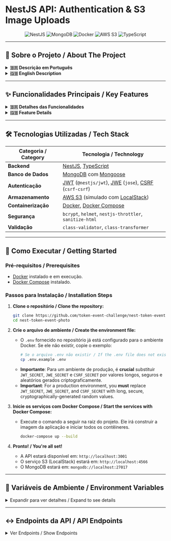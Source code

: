 # NestJS API: Authentication & S3 Image Uploads

<p align="center">
  <img src="https://img.shields.io/badge/nestjs-%23E0234E.svg?style=for-the-badge&logo=nestjs&logoColor=white" alt="NestJS">
  <img src="https://img.shields.io/badge/MongoDB-%2347A248.svg?style=for-the-badge&logo=mongodb&logoColor=white" alt="MongoDB">
  <img src="https://img.shields.io/badge/docker-%230db7ed.svg?style=for-the-badge&logo=docker&logoColor=white" alt="Docker">
  <img src="https://img.shields.io/badge/AWS S3-%23569A31.svg?style=for-the-badge&logo=amazon-s3&logoColor=white" alt="AWS S3">
  <img src="https://img.shields.io/badge/typescript-%23007ACC.svg?style=for-the-badge&logo=typescript&logoColor=white" alt="TypeScript">
</p>

---

## 📖 Sobre o Projeto / About The Project

<details>
<summary><strong>🇧🇷 Descrição em Português</strong></summary>
<br>
Este é um projeto backend robusto construído com <strong>NestJS</strong>, projetado para servir como uma base sólida e segura para aplicações modernas. A arquitetura implementa um sistema de autenticação de ponta a ponta com <strong>Access Tokens (JWT)</strong> e <strong>Refresh Tokens criptografados (JWE)</strong>, garantindo máxima segurança e uma excelente experiência de usuário através de rotação de tokens.

O projeto inclui um serviço desacoplado para upload e streaming de imagens para um bucket <strong>AWS S3</strong> (simulado localmente com <strong>LocalStack</strong>), com gerenciamento de metadados em um banco de dados <strong>MongoDB</strong>. Toda a infraestrutura (aplicação, banco de dados e serviços AWS) é orquestrada com <strong>Docker</strong> e <strong>Docker Compose</strong>, permitindo que o ambiente de desenvolvimento completo seja iniciado com um único comando.
</details>

<details>
<summary><strong>🇬🇧 English Description</strong></summary>
<br>
This is a robust backend project built with <strong>NestJS</strong>, designed to serve as a solid and secure foundation for modern applications. The architecture implements an end-to-end authentication system featuring <strong>Access Tokens (JWT)</strong> and <strong>encrypted Refresh Tokens (JWE)</strong>, ensuring maximum security and a great user experience through token rotation.

The project includes a decoupled service for uploading and streaming images to an <strong>AWS S3</strong> bucket (simulated locally with <strong>LocalStack</strong>), with metadata management in a <strong>MongoDB</strong> database. The entire infrastructure (application, database, and AWS services) is orchestrated with <strong>Docker</strong> and <strong>Docker Compose</strong>, allowing the complete development environment to be started with a single command.
</details>

---

## ✨ Funcionalidades Principais / Key Features

<details>
<summary><strong>🇧🇷 Detalhes das Funcionalidades</strong></summary>
<br>

-   #### **Autenticação e Autorização Avançadas**:
    -   **Access Tokens (JWT)**: Tokens de curta duração (`15m`) para autenticar requisições.
    -   **Refresh Tokens (JWE)**: Tokens de longa duração (`7d`) e criptografados (JSON Web Encryption) para proteger seu conteúdo, aumentando a segurança.
    -   **Armazenamento Seguro de Tokens**: Utiliza cookies `HttpOnly`, `Secure`, e `SameSite=Strict` para mitigar riscos de XSS.
    -   **Rotação de Tokens (Token Rotation)**: A cada requisição de `refresh`, o refresh token antigo é invalidado e um novo par de tokens é emitido, prevenindo o reuso de tokens roubados.
    -   **Logout Seguro no Servidor**: A invalidação do refresh token ocorre no banco de dados, garantindo que a sessão seja terminada de forma definitiva.
    -   **Controle de Acesso por Papel (RBAC)**: Proteção de rotas com o decorador `@Roles` e um `RolesGuard` customizado, permitindo permissões granulares (`admin`, `user`).
    -   **Hashing de Senhas**: Utiliza `bcrypt` para armazenar senhas de forma segura, prevenindo ataques de rainbow table.

-   #### **Gerenciamento de Imagens Desacoplado e Performático**:
    -   **Upload de Imagens (Base64)**: Endpoint simplificado que aceita imagens em formato base64.
    -   **Integração com AWS S3**: Armazena arquivos de forma desacoplada em um bucket S3 (simulado com **LocalStack**).
    -   **Recuperação de Imagens**: As imagens são lidas via fluxo e retornadas como strings codificadas em base64 usando a interface `Base64ImageResponse`. Essa abordagem minimiza o uso de memória do servidor, tornando-a ideal para lidar com arquivos grandes de forma eficiente.
    -   **Operações Resilientes**: Implementa lógica de retentativas para uploads e downloads do S3, lidando com falhas transitórias de rede ou serviço.

-   #### **Práticas de Segurança Robustas**:
    -   **Proteção contra CSRF**: Middleware (`CsrfMiddleware`) implementa o padrão *Double Submit Cookie* para proteger todas as rotas que alteram estado.
    -   **Sanitização de Inputs**: Um `SanitizeInputInterceptor` global remove tags HTML de todos os inputs do corpo da requisição para prevenir ataques de XSS e injeção de HTML.
    -   **Rate Limiting (Throttling)**: Protege a API contra ataques de força bruta e negação de serviço, limitando o número de requisições por IP.
    -   **Validação de Dados**: Garante a integridade e o formato dos dados de entrada com `class-validator` e DTOs, rejeitando payloads malformados.
    -   **Cabeçalhos de Segurança**: Utiliza `helmet` para configurar cabeçalhos HTTP seguros (CSP, X-Frame-Options, etc.).

</details>

<details>
<summary><strong>🇬🇧 Feature Details</strong></summary>
<br>

-   #### **Advanced Authentication & Authorization**:
    -   **JWT Access Tokens**: Short-lived tokens (`15m`) for authenticating requests.
    -   **JWE Refresh Tokens**: Long-lived (`7d`), encrypted (JSON Web Encryption) tokens to protect their content, enhancing security.
    -   **Secure Token Storage**: Uses `HttpOnly`, `Secure`, and `SameSite=Strict` cookies to mitigate XSS risks.
    -   **Token Rotation**: Upon each `refresh` request, the old refresh token is invalidated, and a new token pair is issued, preventing the reuse of stolen tokens.
    -   **Secure Server-Side Logout**: Invalidation of the refresh token occurs in the database, ensuring the session is terminated definitively.
    -   **Role-Based Access Control (RBAC)**: Protects routes using a custom `@Roles` decorator and a `RolesGuard`, allowing for granular permissions (`admin`, `user`).
    -   **Password Hashing**: Uses `bcrypt` to securely store passwords, preventing rainbow table attacks.

-   #### **Decoupled and Performant Image Management**:
    -   **Base64 Image Upload**: A simplified endpoint that accepts images in base64 format.
    -   **AWS S3 Integration**: Stores files in a decoupled manner in an S3 bucket (simulated with **LocalStack**).
    - **Image Retrieval**: Images are read via stream and returned as base64-encoded strings using the `Base64ImageResponse` interface. This approach minimizes server memory usage, making it ideal for handling large files efficiently.
    -   **Resilient Operations**: Implements retry logic for S3 uploads and downloads to handle transient network or service failures.

-   #### **Robust Security Practices**:
    -   **CSRF Protection**: A `CsrfMiddleware` implements the *Double Submit Cookie* pattern to protect all state-changing routes.
    -   **Input Sanitization**: A global `SanitizeInputInterceptor` strips HTML tags from all request body inputs to prevent XSS and HTML injection attacks.
    -   **Rate Limiting (Throttling)**: Protects the API against brute-force and denial-of-service attacks by limiting the number of requests per IP.
    -   **Data Validation**: Ensures the integrity and format of incoming data with `class-validator` and DTOs, rejecting malformed payloads.
    -   **Security Headers**: Uses `helmet` to configure secure HTTP headers (CSP, X-Frame-Options, etc.).

</details>

---

## 🛠️ Tecnologias Utilizadas / Tech Stack

| Categoria / Category | Tecnologia / Technology                                                                                                                              |
| -------------------- | ---------------------------------------------------------------------------------------------------------------------------------------------------- |
| **Backend**          | [NestJS](https://nestjs.com/), [TypeScript](https://www.typescriptlang.org/)                                                                          |
| **Banco de Dados**   | [MongoDB](https://www.mongodb.com/) com [Mongoose](https://mongoosejs.com/)                                                                            |
| **Autenticação**     | [JWT](https://jwt.io/) (`@nestjs/jwt`), [JWE](https://github.com/panva/jose) (`jose`), [CSRF](https://github.com/Psifi-Solutions/csrf-csrf) (`csrf-csrf`) |
| **Armazenamento**    | [AWS S3](https://aws.amazon.com/s3/) (simulado com [LocalStack](https://localstack.cloud/))                                                          |
| **Containerização**  | [Docker](https://www.docker.com/), [Docker Compose](https://docs.docker.com/compose/)                                                               |
| **Segurança**        | `bcrypt`, `helmet`, `nestjs-throttler`, `sanitize-html`                                                                                               |
| **Validação**        | `class-validator`, `class-transformer`                                                                                                               |

---

## 🚀 Como Executar / Getting Started

### Pré-requisitos / Prerequisites

-   [Docker](https://www.docker.com/get-started) instalado e em execução.
-   [Docker Compose](https://docs.docker.com/compose/install/) instalado.

### Passos para Instalação / Installation Steps

1.  **Clone o repositório / Clone the repository:**
    ```sh
    git clone https://github.com/token-event-challenge/nest-token-event-photo.git
    cd nest-token-event-photo
    ```

2.  **Crie o arquivo de ambiente / Create the environment file:**
    -   O `.env` fornecido no repositório já está configurado para o ambiente Docker. Se ele não existir, copie o exemplo:
        ```sh
        # Se o arquivo .env não existir / If the .env file does not exist
        cp .env.example .env
        ```
    -   **Importante**: Para um ambiente de produção, é **crucial** substituir `JWT_SECRET`, `JWE_SECRET` e `CSRF_SECRET` por valores longos, seguros e aleatórios gerados criptograficamente.
    -   **Important**: For a production environment, you **must** replace `JWT_SECRET`, `JWE_SECRET`, and `CSRF_SECRET` with long, secure, cryptographically-generated random values.

3.  **Inicie os serviços com Docker Compose / Start the services with Docker Compose:**
    -   Execute o comando a seguir na raiz do projeto. Ele irá construir a imagem da aplicação e iniciar todos os contêineres.
        ```sh
        docker-compose up --build
        ```

4.  **Pronto! / You're all set!**
    -   A API estará disponível em: `http://localhost:3001`
    -   O serviço S3 (LocalStack) estará em: `http://localhost:4566`
    -   O MongoDB estará em: `mongodb://localhost:27017`

---

## 🔑 Variáveis de Ambiente / Environment Variables

<details>
<summary>Expandir para ver detalhes / Expand to see details</summary>
<br>

| Variável / Variable             | Descrição / Description                                                                                             | Valor Padrão no `.env` / Default Value in `.env` |
| ------------------------------- | ------------------------------------------------------------------------------------------------------------------- | ------------------------------------------------ |
| `MONGODB_URI`                   | 🇧🇷 URI de conexão com o MongoDB. <br/> 🇬🇧 MongoDB connection URI.                                                   | `mongodb://mongodb:27017/nextlab`                |
| `JWT_SECRET`                    | **🇧🇷 (CRÍTICO)** Segredo para assinar tokens JWT. <br/> **🇬🇧 (CRITICAL)** Secret for signing JWTs.                     | `(A long random hex string)`                     |
| `JWE_SECRET`                    | **🇧🇷 (CRÍTICO)** Segredo para criptografar tokens JWE. <br/> **🇬🇧 (CRITICAL)** Secret for encrypting JWEs.            | `test145820`                                     |
| `CSRF_SECRET`                   | **🇧🇷 (CRÍTICO)** Segredo para proteção CSRF. <br/> **🇬🇧 (CRITICAL)** Secret for CSRF protection.                       | `test14582082`                                   |
| `JWT_EXPIRES_IN`                | 🇧🇷 Tempo de expiração do Access Token (formato `ms`). <br/> 🇬🇧 Access Token expiration time (`ms` format).           | `15m`                                            |
| `REFRESH_TOKEN_EXPIRES_IN`      | 🇧🇷 Tempo de expiração do Refresh Token (formato `ms`). <br/> 🇬🇧 Refresh Token expiration time (`ms` format).        | `7d`                                             |
| `JWT_EXPIRES_IN_MS`             | 🇧🇷 Expiração do Access Token em milissegundos. <br/> 🇬🇧 Access Token expiration in milliseconds.                     | `900000`                                         |
| `REFRESH_TOKEN_EXPIRES_IN_MS`   | 🇧🇷 Expiração do Refresh Token em milissegundos. <br/> 🇬🇧 Refresh Token expiration in milliseconds.                   | `604800000`                                      |
| `S3_ENDPOINT`                   | 🇧🇷 Endpoint do serviço S3 (LocalStack). <br/> 🇬🇧 S3 service endpoint (LocalStack).                                   | `http://localstack:4566`                         |
| `S3_BUCKET`                     | 🇧🇷 Nome do bucket S3 para armazenar imagens. <br/> 🇬🇧 Name of the S3 bucket to store images.                           | `image-bucket`                                   |
| `PORT`                          | 🇧🇷 Porta onde a aplicação NestJS irá rodar. <br/> 🇬🇧 Port on which the NestJS application will run.                 | `3001`                                           |
| `API_FRONT_END`                 | 🇧🇷 URL do front-end para configuração de CORS. <br/> 🇬🇧 Front-end URL for CORS configuration.                         | `http://localhost:3000`                          |

</details>

---

## ↔️ Endpoints da API / API Endpoints

<details>
<summary>Ver Endpoints / Show Endpoints</summary>
<br>

### Autenticação / Authentication (`/auth`)

| Método / Method | Rota / Route     | Descrição / Description                                                                                                    | Proteção / Protection               |
| :-------------- | :--------------- | :------------------------------------------------------------------------------------------------------------------------- | :---------------------------------- |
| `POST`          | `/register`      | 🇧🇷 Registra um novo usuário. <br/> 🇬🇧 Registers a new user.                                                                  | CSRF                                |
| `POST`          | `/login`         | 🇧🇷 Autentica um usuário e retorna tokens. <br/> 🇬🇧 Authenticates a user and returns tokens.                                     | CSRF                                |
| `POST`          | `/refresh`       | 🇧🇷 Gera novos tokens usando o refresh token do cookie. <br/> 🇬🇧 Issues new tokens using the refresh token from the cookie.        | CSRF                                |
| `POST`          | `/logout`        | 🇧🇷 Desloga o usuário invalidando o refresh token. <br/> 🇬🇧 Logs out the user by invalidating the refresh token.                  | CSRF                                |
| `POST`          | `/password`      | 🇧🇷 Atualiza a senha do usuário autenticado. <br/> 🇬🇧 Updates the authenticated user's password.                                  | CSRF + JWT (User/Admin)             |
| `GET`           | `/admin`         | 🇧🇷 Rota de exemplo para acesso de administrador. <br/> 🇬🇧 Example route for administrator-only access.                             | JWT (Admin Only)                    |

### Imagem / Image (`/image`)

| Método / Method | Rota / Route          | Descrição / Description                                                                                                | Proteção / Protection |
| :-------------- | :-------------------- | :--------------------------------------------------------------------------------------------------------------------- | :-------------------- |
| `POST`          | `/image`              | 🇧🇷 Salva uma imagem (base64) no S3. <br/> 🇬🇧 Saves an image (base64) to S3.                                              | Público / Public      |
| `GET`           | `/image/qr/:qrCodeId` | 🇧🇷 Recupera uma imagem pelo seu `qrCodeId` como um stream. <br/> 🇬🇧 Retrieves an image by its `qrCodeId` as a stream.        | Público / Public      |

</details>
